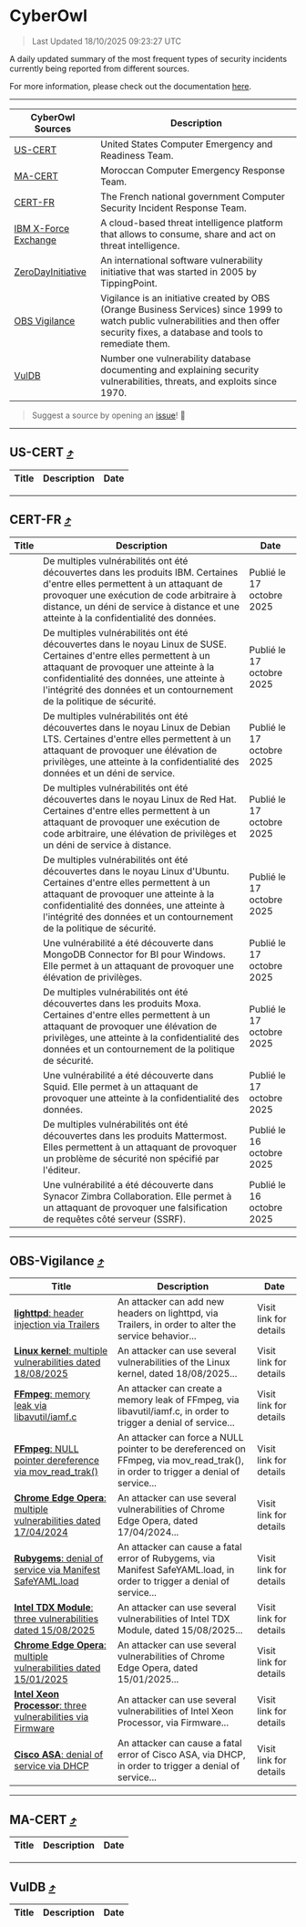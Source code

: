 
 <div id='top'></div>

# CyberOwl

 > Last Updated 18/10/2025 09:23:27 UTC
 
 A daily updated summary of the most frequent types of security incidents currently being reported from different sources.
 
 For more information, please check out the documentation [here](./docs/README.md).
 
 ---
 |CyberOwl Sources|Description|
 |---|---|
 |[US-CERT](#us-cert-arrow_heading_up)|United States Computer Emergency and Readiness Team.|
 |[MA-CERT](#ma-cert-arrow_heading_up)|Moroccan Computer Emergency Response Team.|
 |[CERT-FR](#cert-fr-arrow_heading_up)|The French national government Computer Security Incident Response Team.|
 |[IBM X-Force Exchange](#ibmcloud-arrow_heading_up)|A cloud-based threat intelligence platform that allows to consume, share and act on threat intelligence.|
 |[ZeroDayInitiative](#zerodayinitiative-arrow_heading_up)|An international software vulnerability initiative that was started in 2005 by TippingPoint.|
 |[OBS Vigilance](#obs-vigilance-arrow_heading_up)|Vigilance is an initiative created by OBS (Orange Business Services) since 1999 to watch public vulnerabilities and then offer security fixes, a database and tools to remediate them.|
 |[VulDB](#vuldb-arrow_heading_up)|Number one vulnerability database documenting and explaining security vulnerabilities, threats, and exploits since 1970.|
 
 > Suggest a source by opening an [issue](https://github.com/karimhabush/cyberowl/issues)! :raised_hands:
 ---

## US-CERT [:arrow_heading_up:](#cyberowl)

 |Title|Description|Date|
 |---|---|---|
 
 ---

## CERT-FR [:arrow_heading_up:](#cyberowl)

 |Title|Description|Date|
 |---|---|---|
 |[](https://www.cert.ssi.gouv.fr/avis/CERTFR-2025-AVI-0896/)|De multiples vulnérabilités ont été découvertes dans les produits IBM. Certaines d'entre elles permettent à un attaquant de provoquer une exécution de code arbitraire à distance, un déni de service à distance et une atteinte à la confidentialité des données.|Publié le 17 octobre 2025|
 |[](https://www.cert.ssi.gouv.fr/avis/CERTFR-2025-AVI-0895/)|De multiples vulnérabilités ont été découvertes dans le noyau Linux de SUSE. Certaines d'entre elles permettent à un attaquant de provoquer une atteinte à la confidentialité des données, une atteinte à l'intégrité des données et un contournement de la politique de sécurité.|Publié le 17 octobre 2025|
 |[](https://www.cert.ssi.gouv.fr/avis/CERTFR-2025-AVI-0894/)|De multiples vulnérabilités ont été découvertes dans le noyau Linux de Debian LTS. Certaines d'entre elles permettent à un attaquant de provoquer une élévation de privilèges, une atteinte à la confidentialité des données et un déni de service.|Publié le 17 octobre 2025|
 |[](https://www.cert.ssi.gouv.fr/avis/CERTFR-2025-AVI-0893/)|De multiples vulnérabilités ont été découvertes dans le noyau Linux de Red Hat. Certaines d'entre elles permettent à un attaquant de provoquer une exécution de code arbitraire, une élévation de privilèges et un déni de service à distance.|Publié le 17 octobre 2025|
 |[](https://www.cert.ssi.gouv.fr/avis/CERTFR-2025-AVI-0892/)|De multiples vulnérabilités ont été découvertes dans le noyau Linux d'Ubuntu. Certaines d'entre elles permettent à un attaquant de provoquer une atteinte à la confidentialité des données, une atteinte à l'intégrité des données et un contournement de la politique de sécurité.|Publié le 17 octobre 2025|
 |[](https://www.cert.ssi.gouv.fr/avis/CERTFR-2025-AVI-0891/)|Une vulnérabilité a été découverte dans MongoDB Connector for BI pour Windows. Elle permet à un attaquant de provoquer une élévation de privilèges.|Publié le 17 octobre 2025|
 |[](https://www.cert.ssi.gouv.fr/avis/CERTFR-2025-AVI-0890/)|De multiples vulnérabilités ont été découvertes dans les produits Moxa. Certaines d'entre elles permettent à un attaquant de provoquer une élévation de privilèges, une atteinte à la confidentialité des données et un contournement de la politique de sécurité.|Publié le 17 octobre 2025|
 |[](https://www.cert.ssi.gouv.fr/avis/CERTFR-2025-AVI-0889/)|Une vulnérabilité a été découverte dans Squid. Elle permet à un attaquant de provoquer une atteinte à la confidentialité des données.|Publié le 17 octobre 2025|
 |[](https://www.cert.ssi.gouv.fr/avis/CERTFR-2025-AVI-0888/)|De multiples vulnérabilités ont été découvertes dans les produits Mattermost. Elles permettent à un attaquant de provoquer un problème de sécurité non spécifié par l'éditeur.|Publié le 16 octobre 2025|
 |[](https://www.cert.ssi.gouv.fr/avis/CERTFR-2025-AVI-0887/)|Une vulnérabilité a été découverte dans Synacor Zimbra Collaboration. Elle permet à un attaquant de provoquer une falsification de requêtes côté serveur (SSRF).|Publié le 16 octobre 2025|
 
 ---

## OBS-Vigilance [:arrow_heading_up:](#cyberowl)

 |Title|Description|Date|
 |---|---|---|
 |[<a href="https://vigilance.fr/vulnerability/lighttpd-header-injection-via-Trailers-48023" class="noirorange"><b>lighttpd</b>: header injection via Trailers</a>](https://vigilance.fr/vulnerability/lighttpd-header-injection-via-Trailers-48023)|An attacker can add new headers on lighttpd, via Trailers, in order to alter the service behavior...|Visit link for details|
 |[<a href="https://vigilance.fr/vulnerability/Linux-kernel-multiple-vulnerabilities-dated-18-08-2025-48022" class="noirorange"><b>Linux kernel</b>: multiple vulnerabilities dated 18/08/2025</a>](https://vigilance.fr/vulnerability/Linux-kernel-multiple-vulnerabilities-dated-18-08-2025-48022)|An attacker can use several vulnerabilities of the Linux kernel, dated 18/08/2025...|Visit link for details|
 |[<a href="https://vigilance.fr/vulnerability/FFmpeg-memory-leak-via-libavutil-iamf-c-48378" class="noirorange"><b>FFmpeg</b>: memory leak via libavutil/iamf.c</a>](https://vigilance.fr/vulnerability/FFmpeg-memory-leak-via-libavutil-iamf-c-48378)|An attacker can create a memory leak of FFmpeg, via libavutil/iamf.c, in order to trigger a denial of service...|Visit link for details|
 |[<a href="https://vigilance.fr/vulnerability/FFmpeg-NULL-pointer-dereference-via-mov-read-trak-48377" class="noirorange"><b>FFmpeg</b>: NULL pointer dereference via mov_read_trak()</a>](https://vigilance.fr/vulnerability/FFmpeg-NULL-pointer-dereference-via-mov-read-trak-48377)|An attacker can force a NULL pointer to be dereferenced on FFmpeg, via mov_read_trak(), in order to trigger a denial of service...|Visit link for details|
 |[<a href="https://vigilance.fr/vulnerability/Chrome-Edge-Opera-multiple-vulnerabilities-dated-17-04-2024-44087" class="noirorange"><b>Chrome  Edge  Opera</b>: multiple vulnerabilities dated 17/04/2024</a>](https://vigilance.fr/vulnerability/Chrome-Edge-Opera-multiple-vulnerabilities-dated-17-04-2024-44087)|An attacker can use several vulnerabilities of Chrome  Edge  Opera, dated 17/04/2024...|Visit link for details|
 |[<a href="https://vigilance.fr/vulnerability/Rubygems-denial-of-service-via-Manifest-SafeYAML-load-48020" class="noirorange"><b>Rubygems</b>: denial of service via Manifest SafeYAML.load</a>](https://vigilance.fr/vulnerability/Rubygems-denial-of-service-via-Manifest-SafeYAML-load-48020)|An attacker can cause a fatal error of Rubygems, via Manifest SafeYAML.load, in order to trigger a denial of service...|Visit link for details|
 |[<a href="https://vigilance.fr/vulnerability/Intel-TDX-Module-three-vulnerabilities-dated-15-08-2025-48019" class="noirorange"><b>Intel TDX Module</b>: three vulnerabilities dated 15/08/2025</a>](https://vigilance.fr/vulnerability/Intel-TDX-Module-three-vulnerabilities-dated-15-08-2025-48019)|An attacker can use several vulnerabilities of Intel TDX Module, dated 15/08/2025...|Visit link for details|
 |[<a href="https://vigilance.fr/vulnerability/Chrome-Edge-Opera-multiple-vulnerabilities-dated-15-01-2025-46107" class="noirorange"><b>Chrome  Edge  Opera</b>: multiple vulnerabilities dated 15/01/2025</a>](https://vigilance.fr/vulnerability/Chrome-Edge-Opera-multiple-vulnerabilities-dated-15-01-2025-46107)|An attacker can use several vulnerabilities of Chrome  Edge  Opera, dated 15/01/2025...|Visit link for details|
 |[<a href="https://vigilance.fr/vulnerability/Intel-Xeon-Processor-three-vulnerabilities-via-Firmware-48018" class="noirorange"><b>Intel Xeon Processor</b>: three vulnerabilities via Firmware</a>](https://vigilance.fr/vulnerability/Intel-Xeon-Processor-three-vulnerabilities-via-Firmware-48018)|An attacker can use several vulnerabilities of Intel Xeon Processor, via Firmware...|Visit link for details|
 |[<a href="https://vigilance.fr/vulnerability/Cisco-ASA-denial-of-service-via-DHCP-48017" class="noirorange"><b>Cisco ASA</b>: denial of service via DHCP</a>](https://vigilance.fr/vulnerability/Cisco-ASA-denial-of-service-via-DHCP-48017)|An attacker can cause a fatal error of Cisco ASA, via DHCP, in order to trigger a denial of service...|Visit link for details|
 
 ---

## MA-CERT [:arrow_heading_up:](#cyberowl)

 |Title|Description|Date|
 |---|---|---|
 
 ---

## VulDB [:arrow_heading_up:](#cyberowl)

 |Title|Description|Date|
 |---|---|---|
 